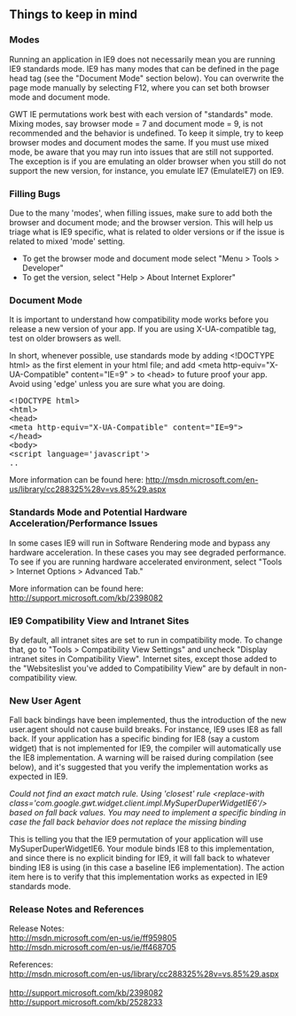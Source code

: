 <h2 id="Overview">Things to keep in mind</h2>

<h3>Modes</h3>
<p>
Running an application in IE9 does not necessarily mean you are running IE9
standards mode. IE9 has many modes that can be defined in the page head tag
(see the "Document Mode" section below). You can overwrite the page mode
manually by selecting F12, where you can set both browser mode and
document mode.
</p>

<p>GWT IE permutations work best with each version of "standards" mode. Mixing
modes, say browser mode = 7 and document mode = 9, is not recommended and the
behavior is undefined. To keep it simple, try to keep browser modes and
document modes the same. If you must use mixed mode, be aware that you may run
into issues that are still not supported. The exception is if you are
emulating an older browser when you still do not support the new version, for
instance, you emulate IE7 (EmulateIE7) on IE9.
</p>

<h3>Filling Bugs</h3>
<p>
Due to the many 'modes', when filling issues, make sure to add both the browser
and document mode; and the browser version. This will help us triage what
is IE9 specific, what is related to older versions or if the issue is related
to mixed 'mode' setting.
<ul>
<li>To get the browser mode and document mode select "Menu > Tools >
Developer"</li>
<li>To get the version, select "Help > About Internet Explorer"</li>
</ul>
</p>

<h3>Document Mode</h3>
<p>
It is important to understand how compatibility mode works before you release
a new version of your app. If you are using X-UA-compatible tag, test on older
browsers as well.
</p>

<p>
In short, whenever possible, use standards mode by adding &lt;!DOCTYPE html> as
the first element in your html file; and add &lt;meta http-equiv="X-UA-Compatible"
content="IE=9" > to &lt;head> to future proof your app. Avoid using 'edge' unless
you are sure what you are doing.
</p>

<pre class="prettyprint">
&lt;!DOCTYPE html&gt;
&lt;html&gt;
&lt;head&gt;
&lt;meta http-equiv="X-UA-Compatible" content="IE=9"&gt;
&lt;/head&gt;
&lt;body&gt;
&lt;script language='javascript'&gt;
..
</pre>

<p>
More information can be found here: <a href="http://msdn.microsoft.com/en-us/library/cc288325%28v=vs.85%29.aspx">http://msdn.microsoft.com/en-us/library/cc288325%28v=vs.85%29.aspx</a>
</p>

<h3>Standards Mode and Potential Hardware Acceleration/Performance Issues</h3>

<p>
In some cases IE9 will run in Software Rendering mode and bypass any hardware
acceleration. In these cases you may see degraded performance. To see if you are
running hardware accelerated environment, select "Tools > Internet Options >
Advanced Tab."
</p>

<p>
More information can be found here: <a href="http://support.microsoft.com/kb/2398082">http://support.microsoft.com/kb/2398082</a>
</p>

<h3>IE9 Compatibility View and Intranet Sites</h3>
</h3>

<p>
By default, all intranet sites are set to run in compatibility mode. To change
that, go to "Tools > Compatibility View Settings" and uncheck "Display intranet
sites in Compatibility View". Internet sites, except those added to the 
"Websiteslist you've added to Compatibility View" are by default in
non-compatibility view.
</p>


<h3>New User Agent</h3>

<p>
Fall back bindings have been implemented, thus the introduction of the new
user.agent should not cause build breaks. For instance, IE9 uses IE8 as fall
back. If your application has a specific binding for IE8 (say a custom widget)
that is not implemented for IE9, the compiler will automatically use the IE8
implementation. A warning will be raised during compilation (see below), and
it's suggested that you verify the implementation works as expected in IE9.
</p>

<p>
<i>
Could not find an exact match rule. Using 'closest' rule &lt;replace-with
class='com.google.gwt.widget.client.impl.MySuperDuperWidgetIE6'/> based on fall
back values. You may need to implement a specific binding in case the fall back
behavior does not replace the missing binding</i>
</i>

<p>
This is telling you that the IE9 permutation of your application will use
MySuperDuperWidgetIE6. Your module binds IE8 to this implementation, and since
there is no explicit binding for IE9, it will fall back to whatever binding IE8
is using (in this case a baseline IE6 implementation). The action item here is
to verify that this implementation works as expected in IE9 standards mode.
</p>

<h3>
Release Notes and References
</h3>

<p>
Release Notes:
<br/>
<a href="http://msdn.microsoft.com/en-us/ie/ff959805">http://msdn.microsoft.com/en-us/ie/ff959805</a>
<br/>
<a href="http://msdn.microsoft.com/en-us/ie/ff468705">http://msdn.microsoft.com/en-us/ie/ff468705</a>
</p>

<p>
References:
<br/>
<a href="http://msdn.microsoft.com/en-us/library/cc288325%28v=vs.85%29.aspx">http://msdn.microsoft.com/en-us/library/cc288325%28v=vs.85%29.aspx</a>
<br/>
<br/>
<a href="http://support.microsoft.com/kb/2398082">http://support.microsoft.com/kb/2398082</a>
<br/>
<a href="http://support.microsoft.com/kb/2528233">http://support.microsoft.com/kb/2528233</a>
</p>